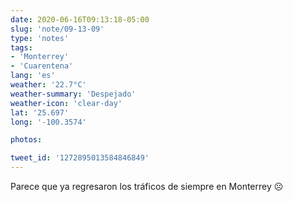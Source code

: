 ```yaml
---
date: 2020-06-16T09:13:18-05:00
slug: 'note/09-13-09'
type: 'notes'
tags:
- 'Monterrey'
- 'Cuarentena'
lang: 'es'
weather: '22.7°C'
weather-summary: 'Despejado'
weather-icon: 'clear-day'
lat: '25.697'
long: '-100.3574'

photos:

tweet_id: '1272895013584846849'
---
```

Parece que ya regresaron los tráficos de siempre en Monterrey ☹️  